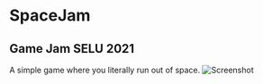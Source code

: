 # SpaceJam
## Game Jam SELU 2021
A simple game where you literally run out of space.
![Screenshot](https://i.imgur.com/ZuFzCET.png)
